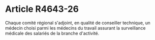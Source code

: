 # Article R4643-26

  
Chaque comité régional s'adjoint, en qualité de conseiller technique, un médecin choisi parmi les médecins du travail assurant la surveillance médicale des salariés de la branche d'activité.